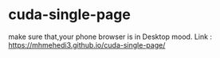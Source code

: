 # cuda-single-page
make sure that,your phone browser is in Desktop mood. 
Link : https://mhmehedi3.github.io/cuda-single-page/
